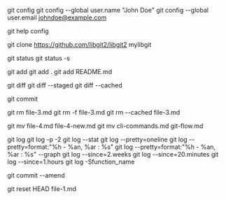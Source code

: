 git config
git config --global user.name "John Doe"
git config --global user.email johndoe@example.com

git help config

git clone https://github.com/libgit2/libgit2 mylibgit

git status
git status -s

git add
git add .
git add README.md

git diff
git diff --staged
git diff --cached

git commit

git rm file-3.md
git rm -f file-3.md
git rm --cached file-3.md

git mv file-4.md file-4-new.md
git mv cli-commands.md git-flow.md

git log
git log -p -2
git log --stat
git log --pretty=oneline
git log --pretty=format:"%h - %an, %ar : %s"
git log --pretty=format:"%h - %an, %ar : %s" --graph
git log --since=2.weeks
git log --since=20.minutes
git log --since=1.hours
git log -Sfunction_name

git commit --amend

git reset HEAD file-1.md
